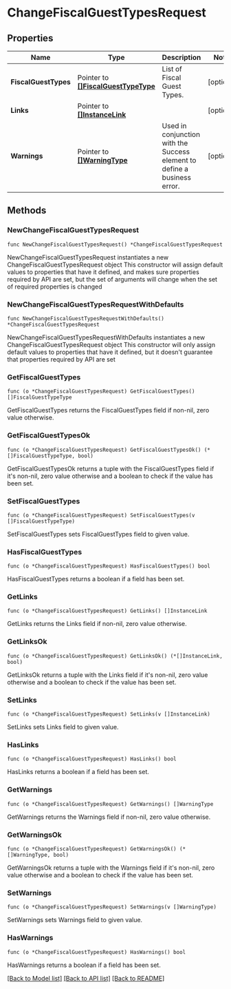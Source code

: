 # ChangeFiscalGuestTypesRequest

## Properties

Name | Type | Description | Notes
------------ | ------------- | ------------- | -------------
**FiscalGuestTypes** | Pointer to [**[]FiscalGuestTypeType**](FiscalGuestTypeType.md) | List of Fiscal Guest Types. | [optional] 
**Links** | Pointer to [**[]InstanceLink**](InstanceLink.md) |  | [optional] 
**Warnings** | Pointer to [**[]WarningType**](WarningType.md) | Used in conjunction with the Success element to define a business error. | [optional] 

## Methods

### NewChangeFiscalGuestTypesRequest

`func NewChangeFiscalGuestTypesRequest() *ChangeFiscalGuestTypesRequest`

NewChangeFiscalGuestTypesRequest instantiates a new ChangeFiscalGuestTypesRequest object
This constructor will assign default values to properties that have it defined,
and makes sure properties required by API are set, but the set of arguments
will change when the set of required properties is changed

### NewChangeFiscalGuestTypesRequestWithDefaults

`func NewChangeFiscalGuestTypesRequestWithDefaults() *ChangeFiscalGuestTypesRequest`

NewChangeFiscalGuestTypesRequestWithDefaults instantiates a new ChangeFiscalGuestTypesRequest object
This constructor will only assign default values to properties that have it defined,
but it doesn't guarantee that properties required by API are set

### GetFiscalGuestTypes

`func (o *ChangeFiscalGuestTypesRequest) GetFiscalGuestTypes() []FiscalGuestTypeType`

GetFiscalGuestTypes returns the FiscalGuestTypes field if non-nil, zero value otherwise.

### GetFiscalGuestTypesOk

`func (o *ChangeFiscalGuestTypesRequest) GetFiscalGuestTypesOk() (*[]FiscalGuestTypeType, bool)`

GetFiscalGuestTypesOk returns a tuple with the FiscalGuestTypes field if it's non-nil, zero value otherwise
and a boolean to check if the value has been set.

### SetFiscalGuestTypes

`func (o *ChangeFiscalGuestTypesRequest) SetFiscalGuestTypes(v []FiscalGuestTypeType)`

SetFiscalGuestTypes sets FiscalGuestTypes field to given value.

### HasFiscalGuestTypes

`func (o *ChangeFiscalGuestTypesRequest) HasFiscalGuestTypes() bool`

HasFiscalGuestTypes returns a boolean if a field has been set.

### GetLinks

`func (o *ChangeFiscalGuestTypesRequest) GetLinks() []InstanceLink`

GetLinks returns the Links field if non-nil, zero value otherwise.

### GetLinksOk

`func (o *ChangeFiscalGuestTypesRequest) GetLinksOk() (*[]InstanceLink, bool)`

GetLinksOk returns a tuple with the Links field if it's non-nil, zero value otherwise
and a boolean to check if the value has been set.

### SetLinks

`func (o *ChangeFiscalGuestTypesRequest) SetLinks(v []InstanceLink)`

SetLinks sets Links field to given value.

### HasLinks

`func (o *ChangeFiscalGuestTypesRequest) HasLinks() bool`

HasLinks returns a boolean if a field has been set.

### GetWarnings

`func (o *ChangeFiscalGuestTypesRequest) GetWarnings() []WarningType`

GetWarnings returns the Warnings field if non-nil, zero value otherwise.

### GetWarningsOk

`func (o *ChangeFiscalGuestTypesRequest) GetWarningsOk() (*[]WarningType, bool)`

GetWarningsOk returns a tuple with the Warnings field if it's non-nil, zero value otherwise
and a boolean to check if the value has been set.

### SetWarnings

`func (o *ChangeFiscalGuestTypesRequest) SetWarnings(v []WarningType)`

SetWarnings sets Warnings field to given value.

### HasWarnings

`func (o *ChangeFiscalGuestTypesRequest) HasWarnings() bool`

HasWarnings returns a boolean if a field has been set.


[[Back to Model list]](../README.md#documentation-for-models) [[Back to API list]](../README.md#documentation-for-api-endpoints) [[Back to README]](../README.md)


